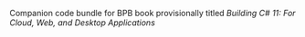 Companion code bundle for BPB book provisionally titled _Building C# 11: For Cloud, Web, and Desktop Applications_
